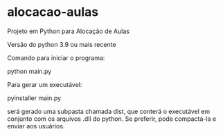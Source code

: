 # alocacao-aulas
Projeto em Python para Alocação de Aulas

Versão do python 3.9 ou mais recente

Comando para iniciar o programa:

python main.py


Para gerar um executável:

pyinstaller main.py

será gerado uma subpasta chamada dist, que conterá o executável em conjunto com os arquivos .dll do python. 
Se preferir, pode compactá-la e enviar aos usuários.
